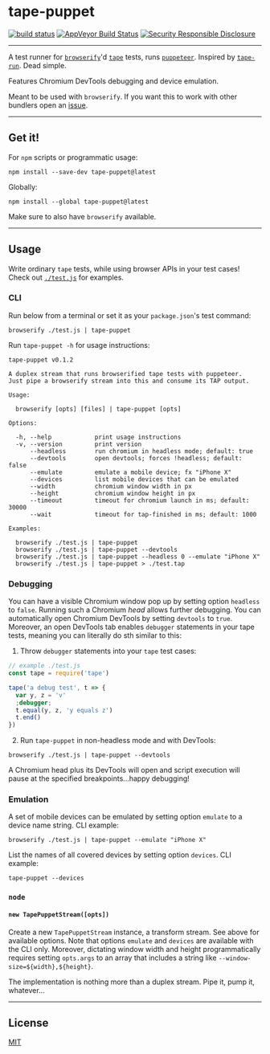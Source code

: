 # tape-puppet

[![build status](http://img.shields.io/travis/chiefbiiko/tape-puppet.svg?style=flat)](http://travis-ci.org/chiefbiiko/tape-puppet) [![AppVeyor Build Status](https://ci.appveyor.com/api/projects/status/github/chiefbiiko/tape-puppet?branch=master&svg=true)](https://ci.appveyor.com/project/chiefbiiko/tape-puppet) [![Security Responsible Disclosure](https://img.shields.io/badge/Security-Responsible%20Disclosure-yellow.svg)](./security.md)

***

A test runner for [`browserify`](https://github.com/browserify/browserify)'d [`tape`](https://github.com/substack/tape) tests, runs [`puppeteer`](https://github.com/GoogleChrome/puppeteer). Inspired by [`tape-run`](https://github.com/juliangruber/tape-run). Dead simple.

Features Chromium DevTools debugging and device emulation.

Meant to be used with `browserify`. If you want this to work with other bundlers open an [issue](https://github.com/chiefbiiko/tape-puppet/issues).

***

## Get it!

For `npm` scripts or programmatic usage:

```
npm install --save-dev tape-puppet@latest
```

Globally:

```
npm install --global tape-puppet@latest
```

Make sure to also have `browserify` available.

***

## Usage

Write ordinary `tape` tests, while using browser APIs in your test cases! Check out [`./test.js`](./test.js) for examples.

### CLI

Run below from a terminal or set it as your `package.json`'s test command:

```
browserify ./test.js | tape-puppet
```

Run `tape-puppet -h` for usage instructions:

```
tape-puppet v0.1.2

A duplex stream that runs browserified tape tests with puppeteer.
Just pipe a browserify stream into this and consume its TAP output.

Usage:

  browserify [opts] [files] | tape-puppet [opts]

Options:

  -h, --help            print usage instructions
  -v, --version         print version
      --headless        run chromium in headless mode; default: true
      --devtools        open devtools; forces !headless; default: false
      --emulate         emulate a mobile device; fx "iPhone X"
      --devices         list mobile devices that can be emulated
      --width           chromium window width in px
      --height          chromium window height in px
      --timeout         timeout for chromium launch in ms; default: 30000
      --wait            timeout for tap-finished in ms; default: 1000

Examples:

  browserify ./test.js | tape-puppet
  browserify ./test.js | tape-puppet --devtools
  browserify ./test.js | tape-puppet --headless 0 --emulate "iPhone X"
  browserify ./test.js | tape-puppet > ./test.tap
```

### Debugging

You can have a visible Chromium window pop up by setting option `headless` to `false`. Running such a Chromium *head* allows further debugging. You can automatically open Chromium DevTools by setting `devtools` to `true`. Moreover, an open DevTools tab enables `debugger` statements in your tape tests, meaning you can literally do sth similar to this:

1. Throw `debugger` statements into your `tape` test cases:

``` js
// example ./test.js
const tape = require('tape')

tape('a debug test', t => {
  var y, z = 'v'
  ;debugger;
  t.equal(y, z, 'y equals z')
  t.end()
})
```

2. Run `tape-puppet` in non-headless mode and with DevTools:

```
browserify ./test.js | tape-puppet --devtools
```

A Chromium head plus its DevTools will open and script execution will pause at the specified breakpoints...happy debugging!

### Emulation

A set of mobile devices can be emulated by setting option `emulate` to a device name string. CLI example:

```
browserify ./test.js | tape-puppet --emulate "iPhone X"
```

List the names of all covered devices by setting option `devices`. CLI example:

```
tape-puppet --devices
```

### `node`

#### `new TapePuppetStream([opts])`

Create a new `TapePuppetStream` instance, a transform stream. See above for available options. Note that options `emulate` and `devices` are available with the CLI only. Moreover, dictating window width and height programmatically requires setting `opts.args` to  an array that includes a string like `--window-size=${width},${height}`.

The implementation is nothing more than a duplex stream. Pipe it, pump it, whatever...

***

## License

[MIT](./license.md)
